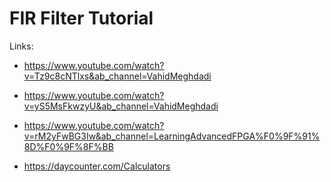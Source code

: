 # FIR Filter Tutorial

Links:

- https://www.youtube.com/watch?v=Tz9c8cNTlxs&ab_channel=VahidMeghdadi

- https://www.youtube.com/watch?v=yS5MsFkwzyU&ab_channel=VahidMeghdadi

- https://www.youtube.com/watch?v=rM2yFwBG3Iw&ab_channel=LearningAdvancedFPGA%F0%9F%91%8D%F0%9F%8F%BB

- https://daycounter.com/Calculators